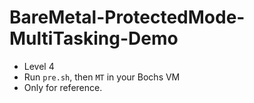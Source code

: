 # BareMetal-ProtectedMode-MultiTasking-Demo

- Level 4
- Run `pre.sh`, then `MT` in your Bochs VM
- Only for reference.